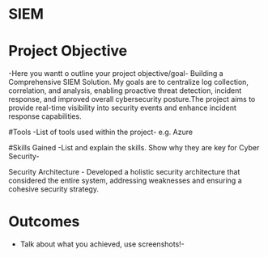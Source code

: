 # SIEM

# Project Objective
-Here you wantt o outline your project objective/goal- 
Building a Comprehensive SIEM Solution. My goals are to centralize log collection, correlation, and analysis, enabling proactive threat detection, incident response, and improved overall cybersecurity posture.The project aims to provide real-time visibility into security events and enhance incident response capabilities.

#Tools 
-List of tools used within the project-
e.g. Azure

#Skills Gained
-List and explain the skills. Show why they are key for Cyber Security-

Security Architecture - Developed a holistic security architecture that considered the entire system, addressing weaknesses and ensuring a cohesive security strategy.

# Outcomes 
- Talk about what you achieved, use screenshots!-
